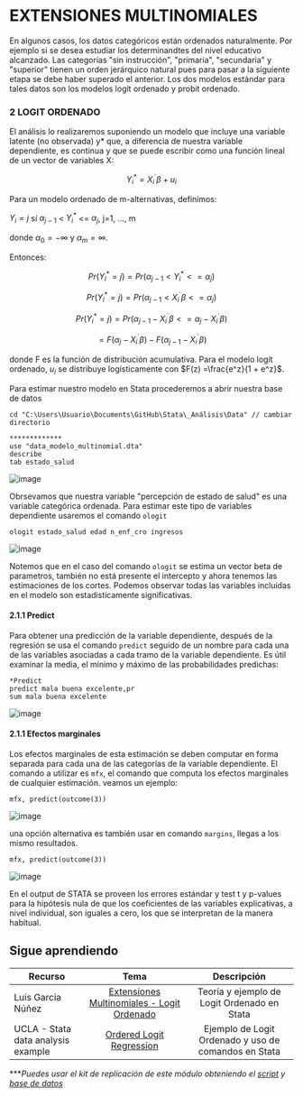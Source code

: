 # EXTENSIONES MULTINOMIALES

En algunos casos, los datos categóricos están ordenados naturalmente. Por ejemplo si se desea estudiar los determinandtes del nivel educativo alcanzado. Las categorías "sin instrucción", "primaria", "secundaria" y "superior" tienen un orden jerárquico natural pues para pasar a la siguiente etapa se debe haber superado el anterior.
Los dos modelos estándar para tales datos son los modelos logit ordenado y probit ordenado.

### 2 LOGIT ORDENADO

El análisis lo realizaremos suponiendo un modelo que incluye una variable latente (no observada) y* que, a diferencia de nuestra variable dependiente, es continua y que se puede escribir como una función lineal de un vector de variables X:

$$Y_i^*=X_i^´\beta+u_i$$

Para un modelo ordenado de m-alternativas, definimos:

$Y_i=j$ sí $\alpha_{j-1}$ < $Y_i^*$ <= $\alpha_{j}$, j=1, ..., m

donde $\alpha_{0}=-∞$ y $\alpha_{m}=∞$. 

Entonces:

$$Pr(Y_i^ * =j)   =   Pr(\alpha_{j-1} < Y_i^* <=\alpha_{j})$$

$$Pr(Y_i^ * =j)   =   Pr(\alpha_{j-1} < X_i^´\beta <=\alpha_{j})$$

$$Pr(Y_i^ * =j)   =   Pr(\alpha_{j-1} - X_i^´\beta <=\alpha_{j} - X_i^´\beta)$$

$$=F(\alpha_{j}-X_i^´\beta) - F(\alpha_{j-1}-X_i^´\beta)$$

donde F es la función de distribución acumulativa. Para el modelo logit ordenado, $u_i$ se distribuye logísticamente con $F(z) =\frac{e^z}{1 + e^z}$.

Para estimar nuestro modelo en Stata procederemos a abrir nuestra base de datos 

```
cd "C:\Users\Usuario\Documents\GitHub\Stata\_Análisis\Data" // cambiar directorio

*************
use "data_modelo_multinomial.dta"
describe
tab estado_salud
```
![image](https://user-images.githubusercontent.com/128189216/227044367-489507d4-325b-4169-a714-2180c9a274b2.png)

Obrsevamos que nuestra variable "percepción de estado de salud" es una variable categórica ordenada. Para estimar este tipo de variables dependiente usaremos el comando  `ologit`

```
ologit estado_salud edad n_enf_cro ingresos 
```

![image](https://user-images.githubusercontent.com/128189216/227044901-c203de0a-6e4e-40e3-9fe9-4835322ee89e.png)

Notemos que en el caso del comando `ologit` se estima un vector beta de parametros, también no está presente el intercepto y ahora tenemos las estimaciones de los cortes. Podemos observar todas las variables incluidas en el modelo son estadisticamente significativas.

#### 2.1.1 Predict

Para obtener una predicción de la variable dependiente, después de la regresión se usa el comando `predict` seguido de un nombre para cada una de las variables asociadas a  cada tramo de la variable dependiente. Es útil examinar la media, el mínimo y máximo de las probabilidades predichas:

```
*Predict
predict mala buena excelente,pr 
sum mala buena excelente
```

![image](https://user-images.githubusercontent.com/128189216/227055192-cc25ada4-411c-42ef-9b1c-e01f59b22d7b.png)

#### 2.1.1 Efectos marginales

Los efectos marginales de esta estimación se deben computar en forma separada para cada una de las categorías de la variable dependiente. El comando a utilizar es `mfx`, el comando que computa los efectos marginales de cualquier estimación. veamos un ejemplo:

```
mfx, predict(outcome(3))
```

![image](https://user-images.githubusercontent.com/128189216/227056360-50316163-d118-4561-aa3c-0f4fa5c19468.png)


una opción alternativa es también usar en comando `margins`, llegas a los mismo resultados.

```
mfx, predict(outcome(3))
```

![image](https://user-images.githubusercontent.com/128189216/227056536-e3246cff-2cd9-466f-b1af-e26e13d69cef.png)

En el output de STATA se proveen los errores estándar y test t y p-values para la hipótesis nula de que los coeficientes de las
variables explicativas, a nivel individual, son iguales a cero, los que se interpretan de la manera habitual.



## Sigue aprendiendo
| Recurso  | Tema | Descripción |
| ------------- |:-------------:|:-------------:|
| Luis García Núñez | [Extensiones Multinomiales - Logit Ordenado](https://www.youtube.com/watch?v=-Go7UoW0A-U "Extensiones Multinomiales - Logit Ordenado") | Teoría y ejemplo de Logit Ordenado en Stata |
| UCLA - Stata data analysis example | [Ordered Logit Regression](https://stats.oarc.ucla.edu/stata/dae/ordered-logistic-regression/ "Ordered Logit Regression") | Ejemplo de Logit Ordenado y uso de comandos en Stata |


****Puedes usar el kit de replicación de este módulo obteniendo el [script](https://github.com/EconPUCP/Stata/blob/main/_An%C3%A1lisis/Scripts/Modelos%20Binomiales%20y%20extensiones%20multinomiales/4_Logit_ordenado.do "script") y [base de datos](https://github.com/EconPUCP/Stata/tree/main/_An%C3%A1lisis/Data/Modelos%20Binomiales%20y%20extensiones%20multinomiales "base de datos")* 

